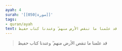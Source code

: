 ```yaml
---
ayah: 4
surah: '[[050|سورة]]'
tags:
- quran/ayah
text: قد علمنا ما تنقص الأرض منهم ۖ وعندنا كتاب حفيظ
---
```

> قد علمنا ما تنقص الأرض منهم ۖ وعندنا كتاب حفيظ
